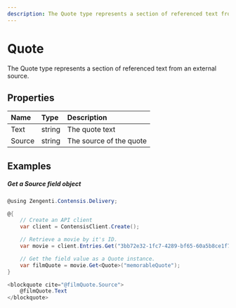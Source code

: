 ```yaml
---
description: The Quote type represents a section of referenced text from an external source.
---
```


# Quote

The Quote type represents a section of referenced text from an external source.

## Properties

| Name | Type | Description |
| :--- | :--- | :---------- |
| Text | string | The quote text |
| Source | string | The source of the quote |

## Examples

##### Get a Source field object

```cs
@using Zengenti.Contensis.Delivery;

@{
    // Create an API client
    var client = ContensisClient.Create();

    // Retrieve a movie by it's ID.
    var movie = client.Entries.Get("3bb72e32-1fc7-4289-bf65-60a5b8ce1f78");

    // Get the field value as a Quote instance.
    var filmQuote = movie.Get<Quote>("memorableQuote");
}

<blockquote cite="@filmQuote.Source">
    @filmQuote.Text
</blockquote>
```


